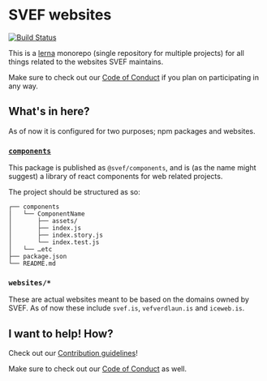 # SVEF websites

[![Build Status](https://img.shields.io/travis/svef/www/master.svg?style=flat&label=travis%20status)](https://travis-ci.org/svef/www)

This is a [lerna]() monorepo (single repository for multiple projects) for all things related to the websites SVEF maintains.

Make sure to check out our [Code of Conduct]() if you plan on participating in any way.


## What's in here?

As of now it is configured for two purposes; npm packages and websites.


### [`components`]()

This package is published as `@svef/components`, and is (as the name might suggest) a library of react components for web related projects.

The project should be structured as so:

```
┌── components
│   └── ComponentName
│       ├── assets/
│       ├── index.js
│       ├── index.story.js
│       └── index.test.js
│   └── …etc
├── package.json
└── README.md
```


### `websites/*`

These are actual websites meant to be based on the domains owned by SVEF. As of now these include `svef.is`, `vefverdlaun.is` and `iceweb.is`.


## I want to help! How?

Check out our [Contribution guidelines]()!

Make sure to check out our [Code of Conduct]() as well.


<!--Make sure to not edit below this line, unless intentionally updating links 🙃 🙏 -->

[`components`]: components/
[lerna]: https://github.com/lerna/lerna
[Contribution guidelines]: .github/CONTRIBUTING.md
[Code of Conduct]: .github/CODE_OF_CONDUCT.md
